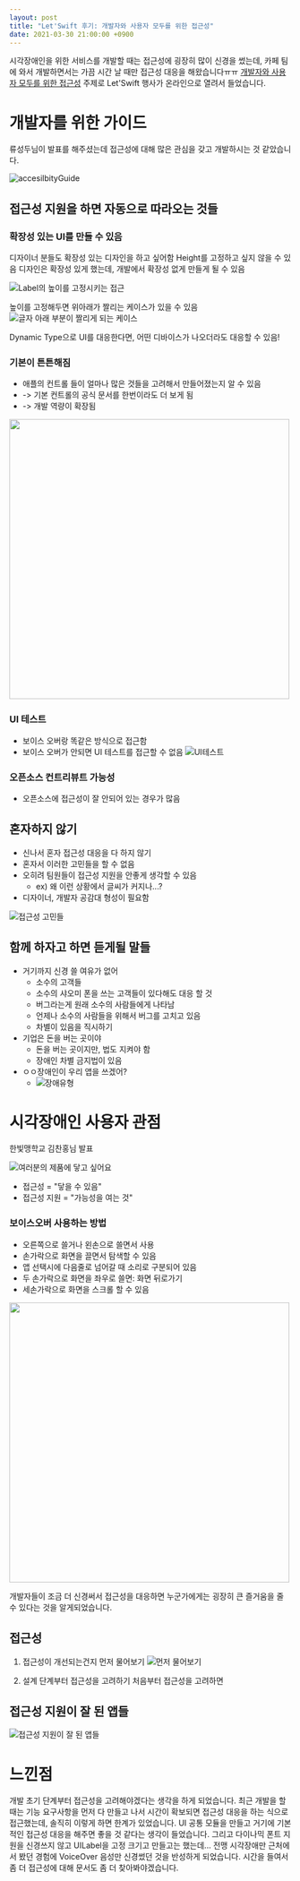 ```yaml
---
layout: post
title: "Let'Swift 후기: 개발자와 사용자 모두를 위한 접근성"
date: 2021-03-30 21:00:00 +0900
---
```


시각장애인을 위한 서비스를 개발할 때는 접근성에 굉장히 많이 신경을 썼는데, 카페 팀에 와서 개발하면서는 가끔 시간 날 때만 접근성 대응을 해왔습니다ㅠㅠ [개발자와 사용자 모두를 위한 접근성](https://festa.io/events/1468) 주제로 Let'Swift 행사가 온라인으로 열려서 들었습니다.

# 개발자를 위한 가이드
류성두님이 발표를 해주셨는데 접근성에 대해 많은 관심을 갖고 개발하시는 것 같았습니다.

![accesilbityGuide](/assets/2021/03/accesilbityguide.png)

## 접근성 지원을 하면 자동으로 따라오는 것들

### 확장성 있는 UI를 만들 수 있음
디자이너 분들도 확장성 있는 디자인을 하고 싶어함
Height를 고정하고 싶지 않을 수 있음
디자인은 확장성 있게 했는데, 개발에서 확장성 없게 만들게 될 수 있음

![Label의 높이를 고정시키는 접근](/assets/2021/03/label의-높이를-고정시키는-접근.png)

높이를 고정해두면 위아래가 짤리는 케이스가 있을 수 있음
![글자 아래 부분이 짤리게 되는 케이스](/assets/2021/03/글자-아래-부분이-짤리게-되는-케이스.png)

Dynamic Type으로 UI를 대응한다면, 어떤 디바이스가 나오더라도 대응할 수 있음!

### 기본이 튼튼해짐
* 애플의 컨트롤 들이 얼마나 많은 것들을 고려해서 만들어졌는지 알 수 있음
* -> 기본 컨트롤의 공식 문서를 한번이라도 더 보게 됨
* -> 개발 역량이 확장됨

<img src="/assets/2021/03/탭바-컨트롤.png" width=500>

### UI 테스트
* 보이스 오버랑 똑같은 방식으로 접근함
* 보이스 오버가 안되면 UI 테스트를 접근할 수 없음
![UI테스트](/assets/2021/03/ui테스트.png)

### 오픈소스 컨트리뷰트 가능성
* 오픈소스에 접근성이 잘 안되어 있는 경우가 많음

## 혼자하지 않기
* 신나서 혼자 접근성 대응을 다 하지 않기
* 혼자서 이러한 고민들을 할 수 없음
* 오히려 팀원들이 접근성 지원을 안좋게 생각할 수 있음
  - ex) 왜 이런 상황에서 글씨가 커지나...?
* 디자이너, 개발자 공감대 형성이 필요함

![접근성 고민들](/assets/2021/03/접근성-고민들.png)

## 함께 하자고 하면 듣게될 말들
* 거기까지 신경 쓸 여유가 없어
  - 소수의 고객들
  - 소수의 샤오미 폰을 쓰는 고객들이 있다해도 대응 할 것
  - 버그라는게 원래 소수의 사람들에게 나타남
  - 언제나 소수의 사람들을 위해서 버그를 고치고 있음
  - 차별이 있음을 직시하기
* 기업은 돈을 버는 곳이야
  - 돈을 버는 곳이지만, 법도 지켜야 함
  - 장애인 차별 금지법이 있음
* ㅇㅇ장애인이 우리 앱을 쓰겠어?
  - ![장애유형](/assets/2021/03/장애유형.png)

# 시각장애인 사용자 관점
한빛맹학교 김찬홍님 발표

![여러분의 제품에 닿고 싶어요](/assets/2021/03/여러분의-제품에-닿고-싶어요.png)

* 접근성 = "닿을 수 있음"
* 접근성 지원 = "가능성을 여는 것"

### 보이스오버 사용하는 방법
* 오른쪽으로 쓸거나 왼손으로 쓸면서 사용
* 손가락으로 화면을 끌면서 탐색할 수 있음
* 앱 선택시에 다음줄로 넘어갈 때 소리로 구분되어 있음
* 두 손가락으로 화면을 좌우로 쓸면: 화면 뒤로가기
* 세손가락으로 화면을 스크롤 할 수 있음

<img src="/assets/2021/03/넷플릭스-접근성.png" width=500>


개발자들이 조금 더 신경써서 접근성을 대응하면 누군가에게는 굉장히 큰 즐거움을 줄 수 있다는 것을 알게되었습니다.

## 접근성
1. 접근성이 개선되는건지 먼저 물어보기
![먼저 물어보기](/assets/2021/03/먼저-물어보기.png)

2. 설계 단계부터 접근성을 고려하기
처음부터 접근성을 고려하면

## 접근성 지원이 잘 된 앱들
![접근성 지원이 잘 된 앱들](/assets/2021/03/접근성-지원이-잘-된-앱들.png)

# 느낀점
개발 초기 단계부터 접근성을 고려해야겠다는 생각을 하게 되었습니다. 최근 개발을 할때는 기능 요구사항을 먼저 다 만들고 나서 시간이 확보되면 접근성 대응을 하는 식으로 접근했는데, 솔직히 이렇게 하면 한계가 있었습니다. UI 공통 모듈을 만들고 거기에 기본적인 접근성 대응을 해주면 좋을 것 같다는 생각이 들었습니다. 그리고 다이나믹 폰트 지원을 신경쓰지 않고 UILabel을 고정 크기고 만들고는 했는데... 전맹 시각장애만 근처에서 봤던 경험에 VoiceOver 음성만 신경썼던 것을 반성하게 되었습니다. 시간을 들여서 좀 더 접근성에 대해 문서도 좀 더 찾아봐야겠습니다.
